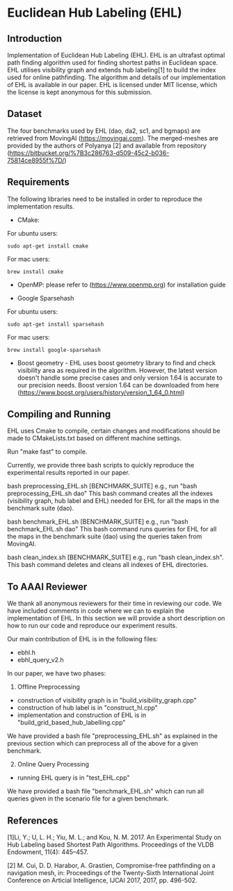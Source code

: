 # Euclidean Hub Labeling (EHL)

## Introduction

Implementation of Euclidean Hub Labeling (EHL). EHL is an ultrafast optimal path finding algorithm used for finding shortest paths in Euclidean space.
EHL utilises visibility graph and extends hub labeling[1] to build the index used for online pathfinding. The algorithm and details of our implementation of EHL is available in our paper. EHL is licensed under MIT license, which the license is kept anonymous for this submission.


## Dataset

The four benchmarks used by EHL (dao, da2, sc1, and bgmaps) are retrieved from MovingAI (https://movingai.com).
The merged-meshes are provided by the authors of Polyanya [2] and available from repository (https://bitbucket.org/%7B3c286763-d509-45c2-b036-75814ce8955f%7D/)

## Requirements
The following libraries need to be installed in order to reproduce the implementation results.

- CMake: 

For ubuntu users:
```shell script
sudo apt-get install cmake
```

For mac users:
```shell script
brew install cmake
```
- OpenMP: please refer to (https://www.openmp.org) for installation guide

- Google Sparsehash

For ubuntu users:
```shell script
sudo apt-get install sparsehash
```

For mac users:
```shell script
brew install google-sparsehash
```

- Boost geometry - EHL uses boost geometry library to find and check visibility area as required in the algorithm. However, the latest version doesn't handle some precise cases and only version 1.64 is accurate to our precision needs. Boost version 1.64 can be downloaded from here (https://www.boost.org/users/history/version_1_64_0.html)

## Compiling and Running

EHL uses Cmake to compile, certain changes and modifications should be made to CMakeLists.txt based on different machine settings. 

Run "make fast" to compile.

Currently, we provide three bash scripts to quickly reproduce the experimental results reported in our paper.

bash preprocessing_EHL.sh [BENCHMARK_SUITE] 
e.g., run "bash preprocessing_EHL.sh dao" This bash command creates all the indexes (visibility graph, hub label and EHL) needed for EHL for all the maps in the benchmark suite (dao).

bash benchmark_EHL.sh [BENCHMARK_SUITE] 
e.g., run "bash benchmark_EHL.sh dao" This bash command runs queries for EHL for all the maps in the benchmark suite (dao) using the queries taken from MovingAI.

bash clean_index.sh [BENCHMARK_SUITE]
e.g., run "bash clean_index.sh". This bash command deletes and cleans all indexes of EHL directories.

## To AAAI Reviewer
We thank all anonymous reviewers for their time in reviewing our code.
We have included comments in code where we can to explain the implementation of EHL. 
In this section we will provide a short description on how to run our code and reproduce our experiment results.

Our main contribution of EHL is in the following files:
- ebhl.h
- ebhl_query_v2.h

In our paper, we have two phases:
1. Offline Preprocessing
- construction of visibility graph is in "build_visibility_graph.cpp"
- construction of hub label is in "construct_hl.cpp"
- implementation and construction of EHL is in "build_grid_based_hub_labelling.cpp"

We have provided a bash file "preprocessing_EHL.sh" as explained in the previous section which can preprocess all of the above for a given benchmark.

2. Online Query Processing
- running EHL query is in "test_EHL.cpp"

We have provided a bash file "benchmark_EHL.sh" which can run all queries given in the scenario file for a given benchmark.

## References
[1]Li, Y.; U, L. H.; Yiu, M. L.; and Kou, N. M. 2017. An Experimental Study on Hub Labeling based Shortest Path Algorithms. Proceedings of the VLDB Endowment, 11(4): 445–457.

[2] M. Cui, D. D. Harabor, A. Grastien, Compromise-free pathfinding on a navigation mesh, in: Proceedings of the Twenty-Sixth International Joint Conference on Articial Intelligence, IJCAI 2017, 2017, pp. 496-502.
